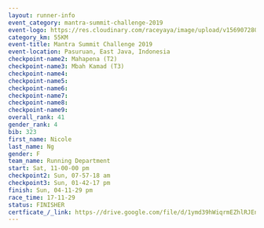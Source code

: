 ```yaml
---
layout: runner-info 
event_category: mantra-summit-challenge-2019 
event-logo: https://res.cloudinary.com/raceyaya/image/upload/v1569072809/logo/mantra-image_segrbx.jpg
category_km: 55KM 
event-title: Mantra Summit Challenge 2019 
event-location: Pasuruan, East Java, Indonesia 
checkpoint-name2: Mahapena (T2) 
checkpoint-name3: Mbah Kamad (T3) 
checkpoint-name4: 
checkpoint-name5: 
checkpoint-name6: 
checkpoint-name7: 
checkpoint-name8: 
checkpoint-name9: 
overall_rank: 41
gender_rank: 4
bib: 323
first_name: Nicole
last_name: Ng
gender: F
team_name: Running Department
start: Sat, 11-00-00 pm
checkpoint2: Sun, 07-57-18 am
checkpoint3: Sun, 01-42-17 pm
finish: Sun, 04-11-29 pm
race_time: 17-11-29
status: FINISHER
certficate_/_link: https-//drive.google.com/file/d/1ymd39hWiqrmEZhlRJEnIzcWFRoYSJ6xX/view?usp=sharing
---
```

